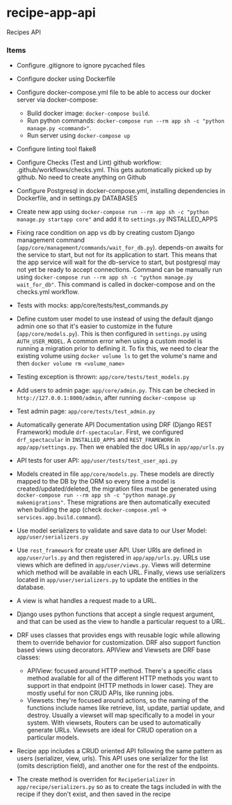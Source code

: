 # recipe-app-api

Recipes API

### Items

-   Configure .gitignore to ignore pycached files
-   Configure docker using Dockerfile
-   Configure docker-compose.yml file to be able to access our docker server via docker-compose:

    -   Build docker image: `docker-compose build`.
    -   Run python commands: `docker-compose run --rm app sh -c "python manage.py <command>"`.
    -   Run server using `docker-compose up`

-   Configure linting tool flake8
-   Configure Checks (Test and Lint) github workflow: .github/workflows/checks.yml. This gets automatically picked up by github. No need to create anything on Github
-   Configure Postgresql in docker-compose.yml, installing dependencies in Dockerfile, and in settings.py DATABASES
-   Create new app using `docker-compose run --rm app sh -c "python manage.py startapp core"` and add it to `settings.py` INSTALLED_APPS
-   Fixing race condition on app vs db by creating custom Django management command (`app/core/management/commands/wait_for_db.py`). depends-on awaits for the service to start, but not for its application to start. This means that the app service will wait for the db-service to start, but postgresql may not yet be ready to accept connections. Command can be manually run using `docker-compose run --rm app sh -c "python manage.py wait_for_db"`. This command is called in docker-compose and on the checks.yml workflow.
-   Tests with mocks: app/core/tests/test_commands.py
-   Define custom user model to use instead of using the default django admin one so that it's easier to customize in the future (`app/core/models.py`). This is then configured in `settings.py` using `AUTH_USER_MODEL`. A common error when using a custom model is running a migration prior to defining it. To fix this, we need to clear the existing volume using `docker volume ls` to get the volume's name and then `docker volume rm <volume_name>`
-   Testing exception is thrown: `app/core/tests/test_models.py`
-   Add users to admin page: `app/core/admin.py`. This can be checked in `http://127.0.0.1:8000/admin`, after running `docker-compose up`
-   Test admin page: `app/core/tests/test_admin.py`
-   Automatically generate API Documentation using DRF (Django REST Framework) module `drf-spectacular`. First, we configured `drf_spectacular` in `INSTALLED_APPS` and `REST_FRAMEWORK` in `app/app/settings.py`. Then we enabled the doc URLs in `app/app/urls.py`
-   API tests for user API: `app/user/tests/test_user_api.py`
-   Models created in file `app/core/models.py`. These models are directly mapped to the DB by the ORM so every time a model is created/updated/deleted, the migration files must be generated using `docker-compose run --rm app sh -c "python manage.py makemigrations"`. These migrations are then automatically executed when building the app (check `docker-compose.yml` -> `services.app.build.command`).
-   Use model serializers to validate and save data to our User Model: `app/user/serializers.py`
-   Use `rest_framework` for create user API. User URls are defined in `app/user/urls.py` and then registered in `app/app/urls.py`. URLs use views which are defined in `app/user/views.py`. Views will determine which method will be available in each URL. Finally, views use serializers located in `app/user/serializers.py` to update the entities in the database.
-   A view is what handles a request made to a URL.
-   Django uses python functions that accept a single request argument, and that can be used as the view to handle a particular request to a URL.
-   DRF uses classes that provides engs with reusable logic while allowing them to override behavior for customization. DRF also support function based views using decorators. APIView and Viewsets are DRF base classes:

    -   APIView: focused around HTTP method. There's a specific class method available for all of the different HTTP methods you want to support in that endpoint (HTTP methods in lower case). They are mostly useful for non CRUD APIs, like running jobs.
    -   Viewsets: they're focused around actions, so the naming of the functions include names like retrieve, list, update, partial update, and destroy. Usually a viewset will map specifically to a model in your system. With viewsets, Routers can be used to automatically generate URLs. Viewsets are ideal for CRUD operation on a particular models.

-   Recipe app includes a CRUD oriented API following the same pattern as users (serializer, view, urls). This API uses one serializer for the list (omits description field), and another one for the rest of the endpoints.
-   The create method is overriden for `RecipeSerializer` in `app/recipe/serializers.py` so as to create the tags included in with the recipe if they don't exist, and then saved in the recipe
